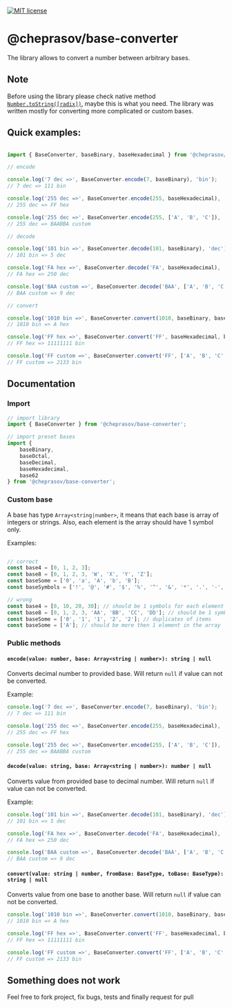 [![MIT license](http://img.shields.io/badge/license-MIT-brightgreen.svg)](http://opensource.org/licenses/MIT)

@cheprasov/base-converter
=========

The library allows to convert a number between arbitrary bases.

## Note
Before using the library please check native method [`Number.toString([radix])`](https://developer.mozilla.org/en-US/docs/Web/JavaScript/Reference/Global_Objects/Number/toString), maybe this is what you need.
The library was written mostly for converting more complicated or custom bases.

## Quick examples:
```javascript

import { BaseConverter, baseBinary, baseHexadecimal } from '@cheprasov/base-converter';

// encode

console.log('7 dec =>', BaseConverter.encode(7, baseBinary), 'bin');
// 7 dec => 111 bin

console.log('255 dec =>', BaseConverter.encode(255, baseHexadecimal), 'hex');
// 255 dec => FF hex

console.log('255 dec =>', BaseConverter.encode(255, ['A', 'B', 'C']), 'custom');
// 255 dec => BAABBA custom

// decode

console.log('101 bin =>', BaseConverter.decode(101, baseBinary), 'dec');
// 101 bin => 5 dec

console.log('FA hex =>', BaseConverter.decode('FA', baseHexadecimal), 'dec');
// FA hex => 250 dec

console.log('BAA custom =>', BaseConverter.decode('BAA', ['A', 'B', 'C']), 'dec');
// BAA custom => 9 dec

// convert

console.log('1010 bin =>', BaseConverter.convert(1010, baseBinary, baseHexadecimal), 'hex');
// 1010 bin => A hex

console.log('FF hex =>', BaseConverter.convert('FF', baseHexadecimal, baseBinary), 'bin');
// FF hex => 11111111 bin

console.log('FF custom =>', BaseConverter.convert('FF', ['A', 'B', 'C', 'D', 'E', 'F'], ['1', '2', '3']), 'custom');
// FF custom => 2133 bin
```

## Documentation

### Import
```javascript
// import library
import { BaseConverter } from '@cheprasov/base-converter';

// import preset bases
import {
    baseBinary,
    baseOctal,
    baseDecimal,
    baseHexadecimal,
    base62
} from '@cheprasov/base-converter';
```

### Custom base
A base has type `Array<string|number>`, it means that each base is array of integers or strings. Also, each element is the array should have 1 symbol only.

Examples:
```javascript

// correct
const base4 = [0, 1, 2, 3];
const base8 = [0, 1, 2, 3, 'W', 'X', 'Y', 'Z'];
const baseSome = ['0', 'a', 'A', 'b', 'B'];
const baseSymbols = ['!', '@', '#', '$', '%', '^', '&', '*', '.', '-', '+', '='];

// wrong
const base4 = [0, 10, 20, 30]; // should be 1 symbols for each element
const base8 = [0, 1, 2, 3, 'AA', 'BB', 'CC', 'DD']; // should be 1 symbols for each element
const baseSome = ['0', '1', '1', '2', '2']; // duplicates of items
const baseSome = ['A']; // should be more then 1 element in the array
```

### Public methods

#### `encode(value: number, base: Array<string | number>): string | null`
Converts decimal number to provided base. Will return `null` if value can not be converted.

Example:
```javascript
console.log('7 dec =>', BaseConverter.encode(7, baseBinary), 'bin');
// 7 dec => 111 bin

console.log('255 dec =>', BaseConverter.encode(255, baseHexadecimal), 'hex');
// 255 dec => FF hex

console.log('255 dec =>', BaseConverter.encode(255, ['A', 'B', 'C']), 'custom');
// 255 dec => BAABBA custom
```

#### `decode(value: string, base: Array<string | number>): number | null`
Converts value from provided base to decimal number. Will return `null` if value can not be converted.

Example:
```javascript
console.log('101 bin =>', BaseConverter.decode(101, baseBinary), 'dec');
// 101 bin => 5 dec

console.log('FA hex =>', BaseConverter.decode('FA', baseHexadecimal), 'dec');
// FA hex => 250 dec

console.log('BAA custom =>', BaseConverter.decode('BAA', ['A', 'B', 'C']), 'dec');
// BAA custom => 9 dec
```

#### `convert(value: string | number, fromBase: BaseType, toBase: BaseType): string | null`
Converts value from one base to another base. Will return `null` if value can not be converted.

```javascript
console.log('1010 bin =>', BaseConverter.convert(1010, baseBinary, baseHexadecimal), 'hex');
// 1010 bin => A hex

console.log('FF hex =>', BaseConverter.convert('FF', baseHexadecimal, baseBinary), 'bin');
// FF hex => 11111111 bin

console.log('FF custom =>', BaseConverter.convert('FF', ['A', 'B', 'C', 'D', 'E', 'F'], ['1', '2', '3']), 'custom');
// FF custom => 2133 bin
```

## Something does not work

Feel free to fork project, fix bugs, tests and finally request for pull
